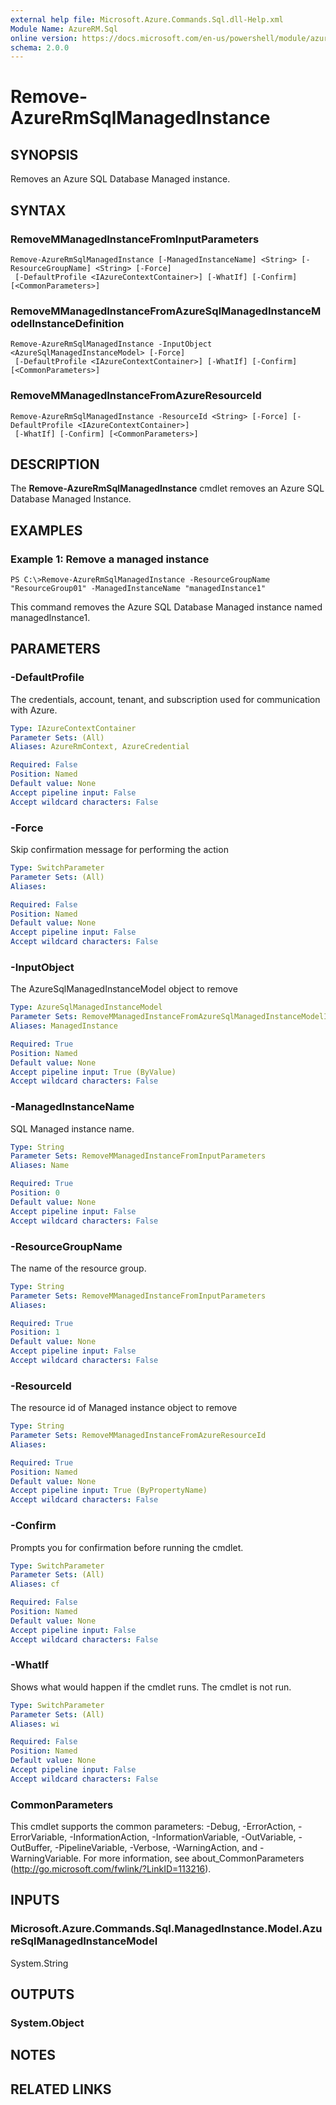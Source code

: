 ```yaml
---
external help file: Microsoft.Azure.Commands.Sql.dll-Help.xml
Module Name: AzureRM.Sql
online version: https://docs.microsoft.com/en-us/powershell/module/azurerm.sql/remove-azurermsqlmanagedinstance
schema: 2.0.0
---
```


# Remove-AzureRmSqlManagedInstance

## SYNOPSIS
Removes an Azure SQL Database Managed instance.

## SYNTAX

### RemoveMManagedInstanceFromInputParameters
```
Remove-AzureRmSqlManagedInstance [-ManagedInstanceName] <String> [-ResourceGroupName] <String> [-Force]
 [-DefaultProfile <IAzureContextContainer>] [-WhatIf] [-Confirm] [<CommonParameters>]
```

### RemoveMManagedInstanceFromAzureSqlManagedInstanceModelInstanceDefinition
```
Remove-AzureRmSqlManagedInstance -InputObject <AzureSqlManagedInstanceModel> [-Force]
 [-DefaultProfile <IAzureContextContainer>] [-WhatIf] [-Confirm] [<CommonParameters>]
```

### RemoveMManagedInstanceFromAzureResourceId
```
Remove-AzureRmSqlManagedInstance -ResourceId <String> [-Force] [-DefaultProfile <IAzureContextContainer>]
 [-WhatIf] [-Confirm] [<CommonParameters>]
```

## DESCRIPTION
The **Remove-AzureRmSqlManagedInstance** cmdlet removes an Azure SQL Database Managed Instance.

## EXAMPLES

### Example 1: Remove a managed instance
```
PS C:\>Remove-AzureRmSqlManagedInstance -ResourceGroupName "ResourceGroup01" -ManagedInstanceName "managedInstance1"
```

This command removes the Azure SQL Database Managed instance named managedInstance1.

## PARAMETERS

### -DefaultProfile
The credentials, account, tenant, and subscription used for communication with Azure.

```yaml
Type: IAzureContextContainer
Parameter Sets: (All)
Aliases: AzureRmContext, AzureCredential

Required: False
Position: Named
Default value: None
Accept pipeline input: False
Accept wildcard characters: False
```

### -Force
Skip confirmation message for performing the action

```yaml
Type: SwitchParameter
Parameter Sets: (All)
Aliases:

Required: False
Position: Named
Default value: None
Accept pipeline input: False
Accept wildcard characters: False
```

### -InputObject
The AzureSqlManagedInstanceModel object to remove

```yaml
Type: AzureSqlManagedInstanceModel
Parameter Sets: RemoveMManagedInstanceFromAzureSqlManagedInstanceModelInstanceDefinition
Aliases: ManagedInstance

Required: True
Position: Named
Default value: None
Accept pipeline input: True (ByValue)
Accept wildcard characters: False
```

### -ManagedInstanceName
SQL Managed instance name.

```yaml
Type: String
Parameter Sets: RemoveMManagedInstanceFromInputParameters
Aliases: Name

Required: True
Position: 0
Default value: None
Accept pipeline input: False
Accept wildcard characters: False
```

### -ResourceGroupName
The name of the resource group.

```yaml
Type: String
Parameter Sets: RemoveMManagedInstanceFromInputParameters
Aliases:

Required: True
Position: 1
Default value: None
Accept pipeline input: False
Accept wildcard characters: False
```

### -ResourceId
The resource id of Managed instance object to remove

```yaml
Type: String
Parameter Sets: RemoveMManagedInstanceFromAzureResourceId
Aliases:

Required: True
Position: Named
Default value: None
Accept pipeline input: True (ByPropertyName)
Accept wildcard characters: False
```

### -Confirm
Prompts you for confirmation before running the cmdlet.

```yaml
Type: SwitchParameter
Parameter Sets: (All)
Aliases: cf

Required: False
Position: Named
Default value: None
Accept pipeline input: False
Accept wildcard characters: False
```

### -WhatIf
Shows what would happen if the cmdlet runs.
The cmdlet is not run.

```yaml
Type: SwitchParameter
Parameter Sets: (All)
Aliases: wi

Required: False
Position: Named
Default value: None
Accept pipeline input: False
Accept wildcard characters: False
```

### CommonParameters
This cmdlet supports the common parameters: -Debug, -ErrorAction, -ErrorVariable, -InformationAction, -InformationVariable, -OutVariable, -OutBuffer, -PipelineVariable, -Verbose, -WarningAction, and -WarningVariable.
For more information, see about_CommonParameters (http://go.microsoft.com/fwlink/?LinkID=113216).

## INPUTS

### Microsoft.Azure.Commands.Sql.ManagedInstance.Model.AzureSqlManagedInstanceModel
System.String


## OUTPUTS

### System.Object

## NOTES

## RELATED LINKS
